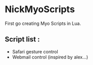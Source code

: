 NickMyoScripts
==============

First go creating Myo Scripts in Lua.

## Script list :
- Safari gesture control
- Webmail control (inspired by alex...)
